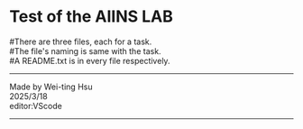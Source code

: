 # Test of the AIINS LAB    

#There are three files, each for a task.  
#The file's naming is same with the task.  
#A README.txt is in every file respectively.  



*************************
Made by Wei-ting Hsu  
2025/3/18  
editor:VScode  
*************************
